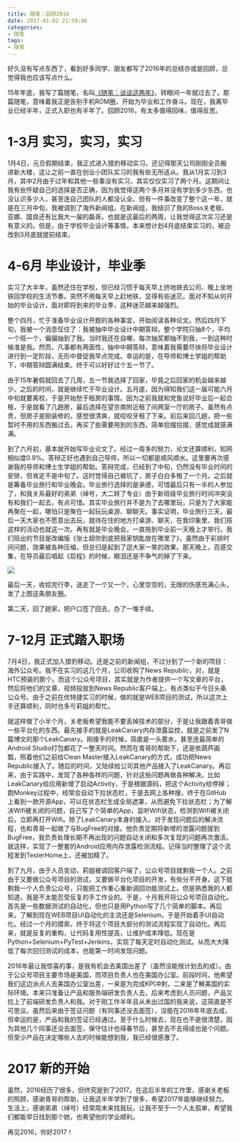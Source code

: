 ```yaml
---
title: 随笔：回顾2016
date: 2017-01-02 21:59:06
categories:
- 随笔
tags:
- 随笔
---
```


好久没有写点东西了，看到好多同学、朋友都写了2016年的总结亦或是回顾，总觉得我也应该写点什么。

15年年底，我写了篇随笔，名叫[《随笔：谈谈这两年》](http://ntflc.com/2015/12/27/Essay-20151227/)，转眼间一年就过去了。那篇随笔，意味着我正是告别手机ROM圈，开始为毕业和工作奋斗。现在，我离毕业已经半年，正式入职也有半年了。回顾2016，有太多值得回味，值得反思。

<!-- more -->

# 1-3月 实习，实习，实习

1月4日，元旦假期结束，我正式进入猎豹移动实习。还记得那天公司刚刚全员搬进新大楼，这让之前一直在创业小团队实习的我有些无所适从。我从1月实习到3月，其中2月由于过年和其他一些事没有实习，其实仅仅实习了两个月。这期间让我有些怀疑自己的选择是否正确，因为我觉得这两个多月并没有学到多少东西，也没认识多少人，甚至连自己团队的人都没认全。但有一件事改变了整个这一年，就是在三月中旬，我被调到了海外新闻组。在新闻组，我结识了我的Boss关老板、亚娜、国良还有比我大一届的磊哥。也就是这最后的两周，让我觉得这次实习还是有意义的。但是，由于学校毕业设计等事情，本来想计划4月底结束实习的，被迫改到3月底就提前结束。

# 4-6月 毕业设计，毕业季

实习了大半年，虽然还住在学校，但已经习惯于每天早上挤地铁去公司、晚上坐地铁回学校的生活节奏。突然不用每天早上赶地铁，显得有些迷茫。面对不知从何开始的毕业设计，面对即将到来的毕业季，这种迷茫越来越强烈。

整个四月，忙于准备毕业设计开题的各种事宜，开始阅读各种论文。然后四月下旬，我被一个消息怔住了：我被抽中毕业设计中期答辩。整个学院只抽8个，平均一个班一个，偏偏抽到了我。当时我还在自嘲，每次抽奖都抽不到我，一到这种时候准是我。然而，凡事都有两面性，抽中中期答辩，意味着我需要尽快将毕业设计进行到一定阶段，无形中督促我早点完成。幸运的是，在导师和博士学姐的帮助下，中期答辩圆满结束。终于可以好好过个五一节了。

由于15年暑假就回去了几周，五一节我选择了回家，毕竟之后回家的机会越来越少。之后的时间，就是继续忙于毕业设计。五月底，因为得知我们这一届可能六月中旬就要离校，于是开始愁于租房的事情。因为之前我就和党鱼说好毕业后一起合租，于是就看了几趟房，最后选择在望京南附近租了间两室一厅的房子。虽然有点贵，但房子是刚装修的，感觉很清爽，就咬咬牙租了下来。前后来回几趟，把一些暂时不用的东西搬过去，再买了些需要用到的东西，简单拾掇拾掇，感觉成就感满满。

到了六月初，基本就开始写毕业论文了。经过一周多的努力，论文还算顺利，知网相似度0.9%。答辩正好也遇到自己导师，所以一切都是顺风顺水。这里要再次感谢我的导师和博士生学姐的帮助。答辩完成，已经到了中旬，仍然没有毕业时间的安排，但肯定不是中旬了。这时觉得自己被坑了，房子白白多租了一个月。之后就是筹备毕业旅行和毕业晚会。毕业旅行选择的是承德，可惜最后只有一半的人参加了，和我关系最好的弟弟（绰号，大二转了专业）由于新班级毕业旅行时间冲突没有和我们一起去，有点可惜。其实毕业旅行并不是为了去哪里玩，只是为了大家能再聚在一起，哪怕只是聚在一起玩玩桌游、聊聊天。事实证明，毕业旅行三天，最后一天大家也不愿意出去玩，就待在住的地方打桌游、聊天，在我印象里，我们班这样的活动也就这一次。再有就是毕业晚会，一直拖到毕业前一天晚上才举行。我们班出的节目是改编版《张士超你到底把我家钥匙放在哪里了》，虽然由于彩排时间问题，效果被各种压缩，但总归是起到了逗大家一笑的效果。那天晚上，百感交集，在导员最后唱起《启程》的时候，眼泪还是不争气的掉了下来。

![](http://p1.bqimg.com/1949/7c230647d8030bce.png)

最后一天，收拾完行李，送走了一个又一个，心里空空的，无限的伤感充满心头，发了上图这条朋友圈。

第二天，回了趟家，把户口签了回去，办了一堆手续。

# 7-12月 正式踏入职场

7月4日，我正式加入猎豹移动。还是之前的新闻组，不过分到了一个新的项目：海外公众号。我不在实习的这几个月，公司收购了News Republic，对，就是HTC预装的那个。而这个公众号项目，其实就是为作者提供一个写文章的平台，然后将他们的文章、视频投放到News Republic客户端上，有点类似于今日头条公众号。由于之前在优特捷实习的时候，做的就是WEB项目的测试，所以这次上手还算顺利，同时也多亏莉姐的帮忙。

就这样做了小半个月，关老板希望我能不要丢掉技术的部分，于是让我跟着青哥做一些平台化的东西。最先接手的就是LeakCanary内存泄露监控，就是之前发了N篇博文的那个LeakCanary。刚接手的时候，简直是一头雾水，甚至连最简单的Android Studio打包都花了一整天时间。然而在青哥的帮助下，还是依葫芦画瓢，照着他们之前给Clean Master接入LeakCanary的方式，成功把News Republic接入了。随后的时间，又陆续给公司其他产品接入了LeakCanary。再后来，由于实践中，发现了各种各样的问题，针对这些问题再做各种解决。比如LeakCanary给应用新增了启动Activity，于是根据源码，把这个Activity给停掉；跑Monkey过程中，经常会自动下拉状态栏，于是去网上各种搜，终于在GitHub上看到一款开源App，可以在状态栏生成全局遮罩，从而避免下拉状态栏；为了解决Wifi被关闭的问题，自己写了个简单的App，监听Wifi状态，检测到Wifi被关闭后，立即再打开Wifi。除了LeakCanary本身的接入，对于发现问题后的解决流程，也和青哥一起做了与BugFree的对接。他负责定期将新增的泄露问题提到BugFree，我负责处理长期不再出现的问题自动关闭和多次复现的问题再次激活。就这样，实现了一整套的Android应用内存泄露检测流程。记得当时整理了这个流程发到TesterHome上，还被加精了。

到了九月，由于人员变动，莉姐被调回客户端了，公众号项目就剩我一个人。之前由于又要做公众号项目的测试，又要做平台化项目的开发，有些分不开身。这下就剩我一个人负责公众号，只能把工作重心重新调回功能测试上。但是熟悉我的人都知道，我是不太能忍受反复的手工作业的。于是，十月我开将公众号项目自动化。首先是一些数据测试的自动化，但也只是用Python写了几个简单的脚本。再后来，了解到现在WEB项目UI自动化的主流还是Selenium，于是开始着手UI自动化。经过一个月的摸索，终于将这个项目大部分的测试流程实现了自动化。再后来，就是反复的重构，让代码复用性提高，让维护成本降低。现在是Python+Selenium+PyTest+Jenkins，实现了每天定时自动化测试。从而大大降低了每次回归测试的成本，也能第一时间发现问题。

2016年最让我惊喜的事，是我有机会去美国出差了（虽然没能按计划去的成）。由于公众号项目主要市场是美国，而项目负责人也在美国办公室。前段时间，他希望我们这边派点人去美国办公室出差，一来是为完成KPI冲刺，二来是了解美国的实际环境。本来只准备让产品和服务端研发负责人去，后来考虑到人员问题，产品又拉上了前端研发负责人和我。对于刚工作半年且从未出过国的我来说，这简直是不可思议。虽然后来由于签证问题（有同事还没去面签），没能在2016年年底去成，但幸运的是，产品和我的签证已经通过。至于什么时候去，现在也不是很清楚，因为其他几个同事还没去面签，保守估计也得春节后，甚至去不去得成也是个问题。但至少产品在决定哪些人去的时候能想到我，我已经很感激了。

# 2017 新的开始

虽然，2016经历了很多，但终究是到了2017。在这后半年的工作里，感谢关老板的照顾，感谢青哥的帮助，让我这半年学到了很多，希望2017年能够继续努力。生活上，感谢弟弟（绰号）经常周末来找我玩，让我不至于一个人太孤单，希望我们都能早日找到那个她，也希望他的学业顺利。

再见2016，你好2017！